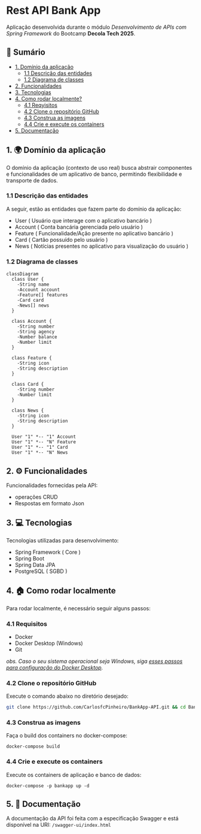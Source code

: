 # Rest API Bank App
Aplicação desenvolvida durante o módulo *Desenvolvimento de APIs com Spring Framework* do Bootcamp **Decola Tech 2025**.

## 📖 Sumário
- [1. Domínio da aplicação](#1--domínio-da-aplicação)
  - [1.1 Descrição das entidades](#11-descrição-das-entidades)
  - [1.2 Diagrama de classes](#12-diagrama-de-classes)
- [2. Funcionalidades](#2--funcionalidades)
- [3. Tecnologias](#3--tecnologias)
- [4. Como rodar localmente?](#4--como-rodar-localmente)
  - [4.1 Reqyisitos](#41-requisitos)
  - [4.2 Clone o repositório GitHub](#42-clone-o-repositório-github)
  - [4.3 Construa as imagens](#43-construa-as-imagens)
  - [4.4 Crie e execute os containers](#44-crie-e-execute-os-containers)
- [5. Documentação](#5--documentação)

## 1. 🌍 Domínio da aplicação
O domínio da aplicação (contexto de uso real) busca abstrair componentes e funcionalidades de um aplicativo de banco, permitindo flexibilidade e transporte de dados.

### 1.1 Descrição das entidades
A seguir, estão as entidades que fazem parte do domínio da aplicação:
- User ( Usuário que interage com o aplicativo bancário )
- Account ( Conta bancária gerenciada pelo usuário )
- Feature ( Funcionalidade/Ação presente no aplicativo bancário )
- Card ( Cartão possuído pelo usuário )
- News ( Notícias presentes no aplicativo para visualização do usuário )

### 1.2 Diagrama de classes

```mermaid
classDiagram
  class User {
    -String name
    -Account account
    -Feature[] features
    -Card card
    -News[] news
  }

  class Account {
    -String number
    -String agency
    -Number balance
    -Number limit
  }

  class Feature {
    -String icon
    -String description
  }

  class Card {
    -String number
    -Number limit
  }

  class News {
    -String icon
    -String description
  }

  User "1" *-- "1" Account
  User "1" *-- "N" Feature
  User "1" *-- "1" Card
  User "1" *-- "N" News
```

## 2. ⚙️ Funcionalidades
Funcionalidades fornecidas pela API:
- operações CRUD
- Respostas em formato Json

## 3. 💻 Tecnologias
Tecnologias utilizadas para desenvolvimento:
- Spring Framework ( Core )
- Spring Boot
- Spring Data JPA
- PostgreSQL ( SGBD ) 

## 4. 🏠 Como rodar localmente
Para rodar localmente, é necessário seguir alguns passos:

### 4.1 Requisitos
- Docker
- Docker Desktop (Windows)
- Git

*obs. Caso o seu sistema operacional seja Windows, siga [esses passos para configuração do Docker Desktop](https://docs.docker.com/desktop/setup/install/windows-install/).*

### 4.2 Clone o repositório GitHub
Execute o comando abaixo no diretório desejado:
```bash
git clone https://github.com/CarlosfcPinheiro/BankApp-API.git && cd BankApp-API
```

### 4.3 Construa as imagens
Faça o build dos containers no docker-compose:
```shell
docker-compose build
```

### 4.4 Crie e execute os containers
Execute os containers de aplicação e banco de dados:
````shell
docker-compose -p bankapp up -d
````

## 5. 📝 Documentação
A documentação da API foi feita com a especificação Swagger e está disponível na URI: ``/swagger-ui/index.html``